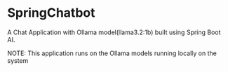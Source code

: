# SpringChatbot
A Chat Application with Ollama model(llama3.2:1b) built using Spring Boot AI.

NOTE: This application runs on the Ollama models running locally on the system
